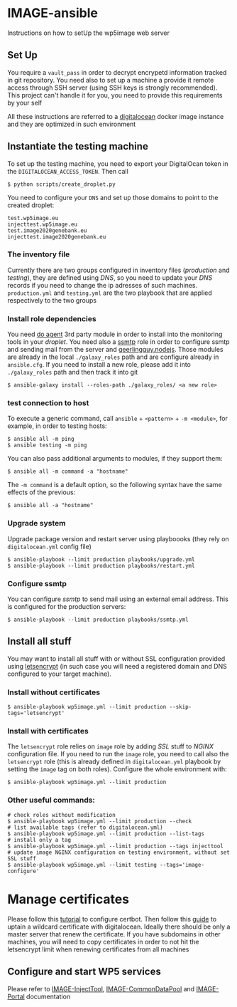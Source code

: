 IMAGE-ansible
=============

Instructions on how to setUp the wp5image web server

Set Up
------

You require a `vault_pass` in order to decrypt encrypetd information tracked in
git repository. You need also to set up a machine a provide it remote access
through SSH server (using SSH keys is strongly recommended). This project can't
handle it for you, you need to provide this requirements by your self

All these instructions are referred to a [digitalocean](https://cloud.digitalocean.com)
docker image instance and they are optimized in such environment

Instantiate the testing machine
-------------------------------

To set up the testing machine, you need to export your DigitalOcan token in the
`DIGITALOCEAN_ACCESS_TOKEN`. Then call

```
$ python scripts/create_droplet.py
```

You need to configure your `DNS` and set up those domains to point to the created droplet:

```
test.wp5image.eu
injecttest.wp5image.eu
test.image2020genebank.eu
injecttest.image2020genebank.eu
```

### The inventory file

Currently there are two groups configured in inventory files (*production* and *testing*),
they are defined using *DNS*, so you need to update your *DNS* records if you
need to change the ip adresses of such machines. `production.yml` and `testing.yml`
are the two playbook that are applied respectively to the two groups

### Install role dependencies

You need [do agent](https://galaxy.ansible.com/andrewsomething/do-agent) 3rd party
module in order to install into the monitoring tools in your *droplet*. You need also
a [ssmtp](https://galaxy.ansible.com/cleberjsantos/ansible-ssmtp) role in order
to configure ssmtp and sending mail from the server and
[geerlingguy.nodejs](https://galaxy.ansible.com/geerlingguy/nodejs). Those
modules are already in the local `./galaxy_roles` path and are configure already
in `ansible.cfg`. If you need to install a new role, please add it into `./galaxy_roles`
path and then track it into git

```
$ ansible-galaxy install --roles-path ./galaxy_roles/ <a new role>
```

### test connection to host

To execute a generic command, call `ansible` + `<pattern>` + `-m <module>`, for
example, in order to testing hosts:

```
$ ansible all -m ping
$ ansible testing -m ping
```

You can also pass additional arguments to modules, if they support them:

```
$ ansible all -m command -a "hostname"
```

The `-m command` is a default option, so the following syntax have the same effects
of the previous:

```
$ ansible all -a "hostname"
```

### Upgrade system

Upgrade package version and restart server using playboooks (they rely on
`digitalocean.yml` config file)

```
$ ansible-playbook --limit production playbooks/upgrade.yml
$ ansible-playbook --limit production playbooks/restart.yml
```

### Configure ssmtp

You can configure *ssmtp* to send mail using an external email address. This is
configured for the production servers:

```
$ ansible-playbook --limit production playbooks/ssmtp.yml
```

Install all stuff
-----------------

You may want to install all stuff with or without SSL configuration provided
using [letsencrypt](https://letsencrypt.org/) (in such case you will need a
registered domain and DNS configured to your target machine).

### Install without certificates

```
$ ansible-playbook wp5image.yml --limit production --skip-tags='letsencrypt'
```

### Install with certificates

The `letsencrypt` role relies on `image` role by adding *SSL* stuff to *NGINX*
configuration file. If you need to run the `image` role, you need to call also
the `letsencrypt` role (this is already defined in `digitalocean.yml` playbook by
setting the `image` tag on both roles). Configure the whole environment with:

```
$ ansible-playbook wp5image.yml --limit production
```

### Other useful commands:

```
# check roles without modification
$ ansible-playbook wp5image.yml --limit production --check
# list available tags (refer to digitalocean.yml)
$ ansible-playbook wp5image.yml --limit production --list-tags
# install only a tag
$ ansible-playbook wp5image.yml --limit production --tags injecttool
# update image NGINX configuration on testing environment, without set SSL stuff
$ ansible-playbook wp5image.yml --limit testing --tags='image-configure'
```

# Manage certificates

Please follow this [tutorial](https://www.digitalocean.com/community/tutorials/how-to-secure-nginx-with-let-s-encrypt-on-ubuntu-18-04)
to configure certbot. Then follow this [guide](https://certbot-dns-digitalocean.readthedocs.io/en/stable/)
to uptain a wildcard certificate with digitalocean. Ideally there should be only
a master server that renew the certificate. If you have subdomains in other machines,
you will need to copy certificates in order to not hit the letsencrypt limit when
renewing certificates from all machines

Configure and start WP5 services
--------------------------------

Please refer to [IMAGE-InjectTool](https://github.com/cnr-ibba/IMAGE-InjectTool),
[IMAGE-CommonDataPool](https://github.com/cnr-ibba/IMAGE-CommonDataPool) and
[IMAGE-Portal](https://github.com/cnr-ibba/IMAGE-Portal) documentation
